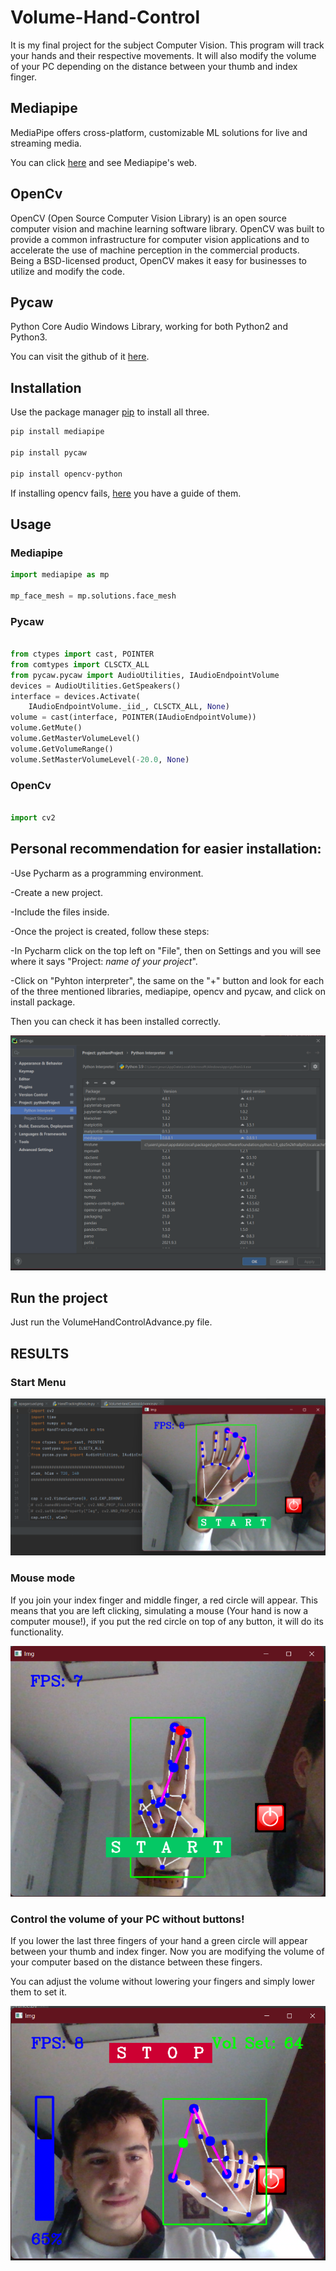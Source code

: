 # Volume-Hand-Control
It is my final project for the subject Computer Vision. This program will track your hands and their respective movements. It will also modify the volume of your PC depending on the distance between your thumb and index finger.

## Mediapipe

MediaPipe offers cross-platform, customizable ML solutions for live and streaming media.

You can click [here](https://mediapipe.dev/) and see Mediapipe's web.

## OpenCv

OpenCV (Open Source Computer Vision Library) is an open source computer vision and machine learning software library. OpenCV was built to provide a common infrastructure for computer vision applications and to accelerate the use of machine perception in the commercial products. Being a BSD-licensed product, OpenCV makes it easy for businesses to utilize and modify the code.

## Pycaw

Python Core Audio Windows Library, working for both Python2 and Python3.

You can visit the github of it [here](https://github.com/AndreMiras/pycaw).

## Installation

Use the package manager [pip](https://pip.pypa.io/en/stable/) to install all three.

```bash
pip install mediapipe

pip install pycaw

pip install opencv-python
```

If installing opencv fails, [here](https://github.com/opencv/opencv-python/blob/master/README.md) you have a guide of them.

## Usage 
### Mediapipe

```python
import mediapipe as mp

mp_face_mesh = mp.solutions.face_mesh

```

### Pycaw

```python

from ctypes import cast, POINTER
from comtypes import CLSCTX_ALL
from pycaw.pycaw import AudioUtilities, IAudioEndpointVolume
devices = AudioUtilities.GetSpeakers()
interface = devices.Activate(
    IAudioEndpointVolume._iid_, CLSCTX_ALL, None)
volume = cast(interface, POINTER(IAudioEndpointVolume))
volume.GetMute()
volume.GetMasterVolumeLevel()
volume.GetVolumeRange()
volume.SetMasterVolumeLevel(-20.0, None)

```

### OpenCv

```python

import cv2

```

## Personal recommendation for easier installation:

-Use Pycharm as a programming environment.

-Create a new project.

-Include the files inside.

-Once the project is created, follow these steps:

-In Pycharm click on the top left on "File", then on Settings and you will see where it says "Project: *name of your project*".

-Click on "Pyhton interpreter", the same on the "+" button and look for each of the three mentioned libraries, mediapipe, opencv and pycaw, and click on install package.

Then you can check it has been installed correctly.

![alt text](https://github.com/JesusVillenRuiz/Volume-Hand-Control/blob/f9524098655f5ed15e866e5a8ebca153ea0ae597/Examples/HowToInstall.png?raw=true)

## Run the project

Just run the VolumeHandControlAdvance.py file.

## RESULTS

### Start Menu

![alt text](https://github.com/JesusVillenRuiz/Volume-Hand-Control/blob/f9524098655f5ed15e866e5a8ebca153ea0ae597/Examples/Inicio.png?raw=true) 

### Mouse mode

If you join your index finger and middle finger, a red circle will appear. This means that you are left clicking, simulating a mouse (Your hand is now a computer mouse!), if you put the red circle on top of any button, it will do its functionality.

![alt text](https://github.com/JesusVillenRuiz/Volume-Hand-Control/blob/f9524098655f5ed15e866e5a8ebca153ea0ae597/Examples/MouseMode.png?raw=true) 

### Control the volume of your PC without buttons!

If you lower the last three fingers of your hand a green circle will appear between your thumb and index finger. Now you are modifying the volume of your computer based on the distance between these fingers.

You can adjust the volume without lowering your fingers and simply lower them to set it.

![alt text](https://github.com/JesusVillenRuiz/Volume-Hand-Control/blob/f9524098655f5ed15e866e5a8ebca153ea0ae597/Examples/VolumeControl.png?raw=true) 


